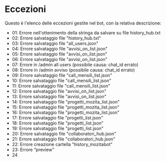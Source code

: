 # Eccezioni
Questo è l'elenco delle eccezioni gestite nel bot, con la relativa descrizione:
 - 01: Errore nell'ottenimento della stringa da salvare su file history_hub.txt
 - 02: Errore salvataggio file "history_hub.txt"
 - 03: Errore salvataggio file "all_users.json"
 - 04: Errore salvataggio file "avvisi_on_list.json"
 - 05: Errore salvataggio file "avvisi_on_list.json"
 - 06: Errore salvataggio file "avvisi_on_list.json"
 - 07: Errore in /admin all users (possibile causa: chat_id errato)
 - 08: Errore in /admin avviso (possibile causa: chat_id errato)
 - 09: Errore salvataggio file "call_mensili_list.json"
 - 10: Errore salvataggio file "call_mensili_list.json"
 - 11: Errore salvataggio file "call_mensili_list.json"
 - 12: Errore salvataggio file "avvisi_on_list.json"
 - 13: Errore salvataggio file "avvisi_on_list.json"
 - 14: Errore salvataggio file "progetti_mozita_list.json"
 - 15: Errore salvataggio file "progetti_mozita_list.json"
 - 16: Errore salvataggio file "progetti_mozita_list.json"
 - 17: Errore salvataggio file "progetti_list.json"
 - 18: Errore salvataggio file "progetti_list.json"
 - 19: Errore salvataggio file "progetti_list.json"
 - 20: Errore salvataggio file "collaboratori_hub.json"
 - 21: Errore salvataggio file "collaboratori_hub.json"
 - 22: Errore creazione cartella "history_mozitabot"
 - 23: Errore “preview”
 - 24